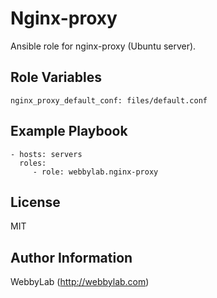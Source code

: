 Nginx-proxy
=========

Ansible role for nginx-proxy (Ubuntu server).

Role Variables
--------------

    nginx_proxy_default_conf: files/default.conf

Example Playbook
----------------

    - hosts: servers
      roles:
         - role: webbylab.nginx-proxy

License
-------

MIT

Author Information
------------------

WebbyLab (http://webbylab.com)
